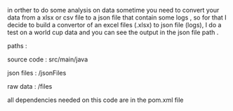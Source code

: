 in orther to do some analysis on data sometime you need to convert your data from a xlsx or csv file to a json file that contain some logs , so for that I decide to build a convertor of an excel files (.xlsx) to json file (logs), I do a test on a world cup data and you can see the output in the json file path .

paths : 

source code : src/main/java

json files : /jsonFiles

raw data : /files

all dependencies needed on this code are in the pom.xml file

